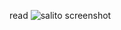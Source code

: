 read
![salito screenshot](https://user-images.githubusercontent.com/19986559/101068249-60c4b900-3590-11eb-8b10-de3f1a59e42e.png)
